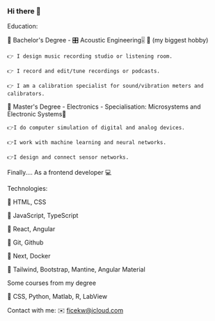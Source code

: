 ### Hi there 👋

   Education: 

💪 Bachelor's Degree -  🎛 Acoustic Engineering🎚 💪 (my biggest hobby)

    👉 I design music recording studio or listening room. 

    👉 I record and edit/tune recordings or podcasts. 

    👉 I am a calibration specialist for sound/vibration meters and calibrators.
    
💪 Master's Degree - Electronics - Specialisation: Microsystems and Electronic Systems💪

    👉I do computer simulation of digital and analog devices.

    👉I work with machine learning and neural networks. 

    👉I design and connect sensor networks.

Finally....
As a frontend developer 💻
 
Technologies:
 
🧩 HTML, CSS

🧩 JavaScript, TypeScript

🧩 React, Angular

🧩 Git, Github

🧩 Next, Docker


🧩 Tailwind, Bootstrap, Mantine, Angular Material


Some courses from my degree

🧩 CSS, Python, Matlab, R, LabView



Contact with me: ✉️ ficekw@icloud.com
